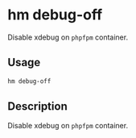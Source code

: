 # hm debug-off

Disable xdebug on `phpfpm` container.

## Usage

```bash
hm debug-off
```

## Description

Disable xdebug on `phpfpm` container.